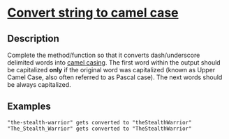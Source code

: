 # [Convert string to camel case](https://www.codewars.com/kata/517abf86da9663f1d2000003)

## Description
Complete the method/function so that it converts dash/underscore delimited words into [camel casing](https://en.wikipedia.org/wiki/Camel_case). The first word within the output should be capitalized __only__ if the original word was capitalized (known as Upper Camel Case, also often referred to as Pascal case). The next words should be always capitalized.

## Examples
    "the-stealth-warrior" gets converted to "theStealthWarrior"
    "The_Stealth_Warrior" gets converted to "TheStealthWarrior"

